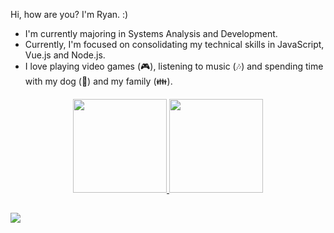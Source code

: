 Hi, how are you? I'm Ryan. :)
- I'm currently majoring in Systems Analysis and Development.
- Currently, I'm focused on consolidating my technical skills in JavaScript, Vue.js and Node.js.
- I love playing video games (🎮), listening to music (🎶) and spending time with my dog (🐶) and my family (👪).

<div align="center">
  <a href="https://github.com/RyanV-Souza">
  <img height="150em" src="https://github-readme-stats.vercel.app/api?username=RyanV-Souza&show_icons=true&theme=darcula&include_all_commits=true&count_private=true"/>
  <img height="150em" src="https://github-readme-stats.vercel.app/api/top-langs/?username=RyanV-Souza&layout=compact&langs_count=7&theme=darcula"/>
</div>

##

<a href="https://www.linkedin.com/in/ryanvsouza/" target="_blank"><img src="https://img.shields.io/badge/-LinkedIn-%230077B5?style=for-the-badge&logo=linkedin&logoColor=white" target="_blank"></a> 
